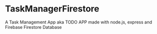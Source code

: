 # TaskManagerFirestore
A Task Management App aka TODO APP 
made with node.js, express and Firebase Firestore Database
